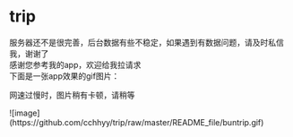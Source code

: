 # trip
服务器还不是很完善，后台数据有些不稳定，如果遇到有数据问题，请及时私信我，谢谢了<br>
感谢您参考我的app，欢迎给我拉请求<br>
下面是一张app效果的gif图片：<br>
<p>网速过慢时，图片稍有卡顿，请稍等</p>
![image](https://github.com/cchhyy/trip/raw/master/README_file/buntrip.gif)

